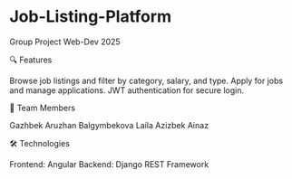 # Job-Listing-Platform
Group Project Web-Dev 2025

🔍 Features

Browse job listings and filter by category, salary, and type.
Apply for jobs and manage applications.
JWT authentication for secure login.

👥 Team Members

Gazhbek Aruzhan
Balgymbekova Laila
Azizbek Ainaz

🛠 Technologies

Frontend: Angular
Backend: Django REST Framework